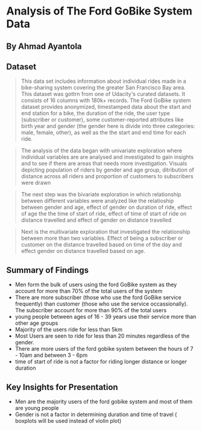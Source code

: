 # Analysis of The Ford GoBike System Data
## By Ahmad Ayantola 


## Dataset
> This data set includes information about individual rides made in a bike-sharing system covering the greater San Francisco Bay area. This dataset was gottrn from one of Udacity's curated datasets. It consists of 16 columns with 180k+ records. The Ford GoBike system dataset provides anonymized, timestamped data about the start and end station for a bike, the duration of the ride, the user type (subscriber or customer), some customer-reported attributes like birth year and gender (the gender here is divide into three categories: male, female, other), as well as the the start and end time for each ride.

> The analysis of the data began with univariate exploration where individual variables are are analysed and investigated to gain insights and to see if there are areas that needs more investigation. Visuals depicting population of riders by gender and age group, ditribution of distance across all riders and proportion of customers to subscribers were drawn

> The next step was the bivariate exploration in which relationship between different variables were analyzed like the relatioship between gender and age, effect of gender on duration of ride, effect of age the the time of start of ride, effect of time of start of ride on distance travelled and effect of gender on distance travelled

> Next is the multivariate exploration that investigated the relationship between more than two variables. Effect of being a subscriber or customer on the distance travelled based on time of the day and effect gender on distance travelled based on age.

## Summary of Findings

+ Men form the bulk of users using the ford GoBike system as they account for more than 70% of the total users of the system
+ There are more subscriber (those who use the ford GoBike service frequently) than customer (those who use the service occassionally). The subscriber account for more than 90% of the total users
+ young people between ages of 16 - 39 years use their service more than other age groups
+ Majority of the users ride for less than 5km
+ Most Users are seen to ride for less than 20 minutes regardless of the gender.
+ There are more users of the ford gobike system between the hours of 7 - 10am and between 3 - 6pm 
+ time of start of ride is not a factor for riding longer distance or longer duration



## Key Insights for Presentation
+ Men are the majority users of the ford gobike system and most of them are young people
+ Gender is not a factor in determining duration and time of travel ( boxplots will be used instead of violin plot)

